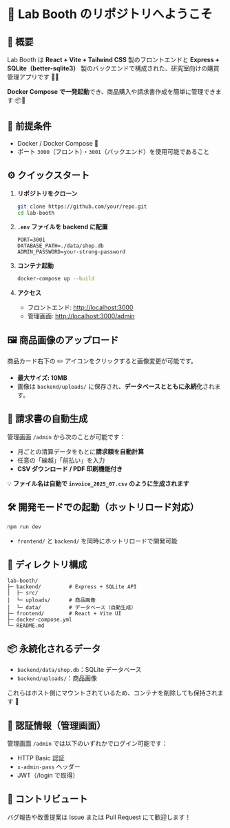 # 🎉 Lab Booth のリポジトリへようこそ

## 🌟 概要

Lab Booth は **React + Vite + Tailwind CSS** 製のフロントエンドと **Express + SQLite（better-sqlite3）** 製のバックエンドで構成された、研究室向けの購買管理アプリです 🧪🍫

**Docker Compose で一発起動**でき、商品購入や請求書作成を簡単に管理できます 📦🧾


## 🚀 前提条件

- Docker / Docker Compose 🐳
- ポート `3000`（フロント）・`3001`（バックエンド）を使用可能であること


## ⚙️ クイックスタート

1. **リポジトリをクローン**
   ```bash
   git clone https://github.com/your/repo.git
   cd lab-booth
   ```

2. **`.env` ファイルを backend に配置**

   ```env
   PORT=3001
   DATABASE_PATH=./data/shop.db
   ADMIN_PASSWORD=your-strong-password
   ```

3. **コンテナ起動**

   ```bash
   docker-compose up --build
   ```

4. **アクセス**

   * フロントエンド: [http://localhost:3000](http://localhost:3000)
   * 管理画面: [http://localhost:3000/admin](http://localhost:3000/admin)


## 🖼️ 商品画像のアップロード

商品カード右下の ✏️ アイコンをクリックすると画像変更が可能です。

* **最大サイズ: 10MB**
* 画像は `backend/uploads/` に保存され、**データベースとともに永続化**されます。


## 🧾 請求書の自動生成

管理画面 `/admin` から次のことが可能です：

* 月ごとの清算データをもとに**請求額を自動計算**
* 任意の「繰越」「前払い」を入力
* **CSV ダウンロード / PDF 印刷機能付き**

💡 **ファイル名は自動で `invoice_2025_07.csv` のように生成されます**


## 🛠️ 開発モードでの起動（ホットリロード対応）

```bash
npm run dev
```

* `frontend/` と `backend/` を同時にホットリロードで開発可能


## 📁 ディレクトリ構成

```
lab-booth/
├─ backend/         # Express + SQLite API
│  ├─ src/
│  └─ uploads/      # 商品画像
│  └─ data/         # データベース（自動生成）
├─ frontend/        # React + Vite UI
├─ docker-compose.yml
└─ README.md        
```


## 📦 永続化されるデータ

* `backend/data/shop.db`：SQLite データベース
* `backend/uploads/`：商品画像

これらはホスト側にマウントされているため、コンテナを削除しても保持されます 📂


## 🔐 認証情報（管理画面）

管理画面 `/admin` では以下のいずれかでログイン可能です：

* HTTP Basic 認証
* `x-admin-pass` ヘッダー
* JWT（/login で取得）


## 🤝 コントリビュート

バグ報告や改善提案は Issue または Pull Request にて歓迎します！



